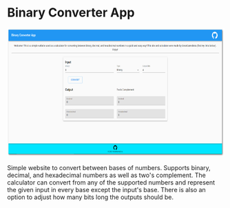 # Binary Converter App

<img src="https://github.com/GreatGameDota/binary-converter-app/blob/master/preview.png?raw=true" width="650" height="299"/>

Simple website to convert between bases of numbers. Supports binary, decimal, and hexadecimal numbers as well as two's complement. The calculator can convert from any of the supported numbers and represent the given input in every base except the input's base. There is also an option to adjust how many bits long the outputs should be.
